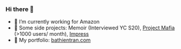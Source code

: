### Hi there 👋

- 🔭 I’m currently working for Amazon
- 👾 Some side projects: Memoir (Interviewed YC S20), [Project Mafia](http://mafia.athanium.com/) (>1000 users/ month), [Impress](https://joinimpress.com/)
- 🧠 My portfolio: [bathientran.com](http://bathientran.com/)

<!--
**bathientran/bathientran** is a ✨ _special_ ✨ repository because its `README.md` (this file) appears on your GitHub profile.

Here are some ideas to get you started:

- 🔭 I’m currently working on ...
- 🌱 I’m currently learning ...
- 👯 I’m looking to collaborate on ...
- 🤔 I’m looking for help with ...
- 💬 Ask me about ...
- 📫 How to reach me: ...
- 😄 Pronouns: ...
- ⚡ Fun fact: ...
-->
